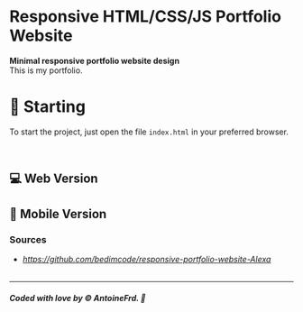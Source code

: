 # **Responsive HTML/CSS/JS Portfolio Website**

**Minimal responsive portfolio website design**<br />
This is my portfolio.

# 🚀 Starting

To start the project, just open the file `index.html` in your preferred browser.<br />

<br />


## 💻 Web Version 
<p align="center">
    <!--<img src="https://github.com/antoinefradin/Reponsive-Blog-Cards-HTML-CSS/blob/main/img/Web_version.PNG" alt="web"/>-->
</p>

## 📱 Mobile Version
<p align="center">
    
</p>

<!--### Go Futher
 Darklight theme-->

### **Sources** 
- _https://github.com/bedimcode/responsive-portfolio-website-Alexa_ 
  <br />
  <br />
---
##### Coded with love by &#169; AntoineFrd. 💙